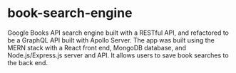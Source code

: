# book-search-engine
Google Books API search engine built with a RESTful API, and refactored to be a GraphQL API built with Apollo Server. The app was built using the MERN stack with a React front end, MongoDB database, and Node.js/Express.js server and API. It allows users to save book searches to the back end.
